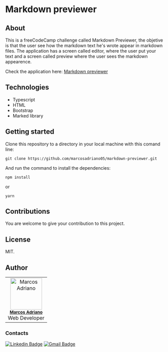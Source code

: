 # Markdown previewer

## About

This is a freeCodeCamp challenge called Markdown Previewer, the objetive is that the user see how the markdown text he's wrote appear in markdown files. The application has a screen called editor, where the user put your text and a screen called preview where the user sees the markdown appearence.

Check the application here: <a href="https://marcosadriano05.github.io/markdown-previewer/" target="_blank">Markdown previewer</a>

## Technologies

- Typescript
- HTML
- Bootstrap
- Marked library

## Getting started

Clone this repository to a directory in your local machine with this comand line:

```shell
git clone https://github.com/marcosadriano05/markdown-previewer.git
```

And run the command to install the dependencies:

```shell
npm install
```
or
```shell
yarn
```

## Contributions

You are welcome to give your contribution to this project.

## License

MIT.

## Author
<table>
  <tr>
  <td align="center"><img src="https://github.com/marcosadriano05.png" width="100px;" alt="Marcos Adriano"/><br /><sub><b><a href="https://linkedin.com/in/marcosadriano05" title="Marcos">Marcos Adriano</a></b></sub><br/>Web Developer</td>
  </tr>
</table>

### Contacts

[![Linkedin Badge](https://img.shields.io/badge/-Linkedin-blue?style=flat-square&logo=Linkedin&logoColor=white&link=https://www.linkedin.com/in/marcosadriano05/)](https://www.linkedin.com/in/marcosadriano05/)
[![Gmail Badge](https://img.shields.io/badge/-Gmail-c14438?style=flat-square&logo=Gmail&logoColor=white&link=mailto:marcosadriano740@gmail.com)](mailto:marcosadriano740@gmail.com)